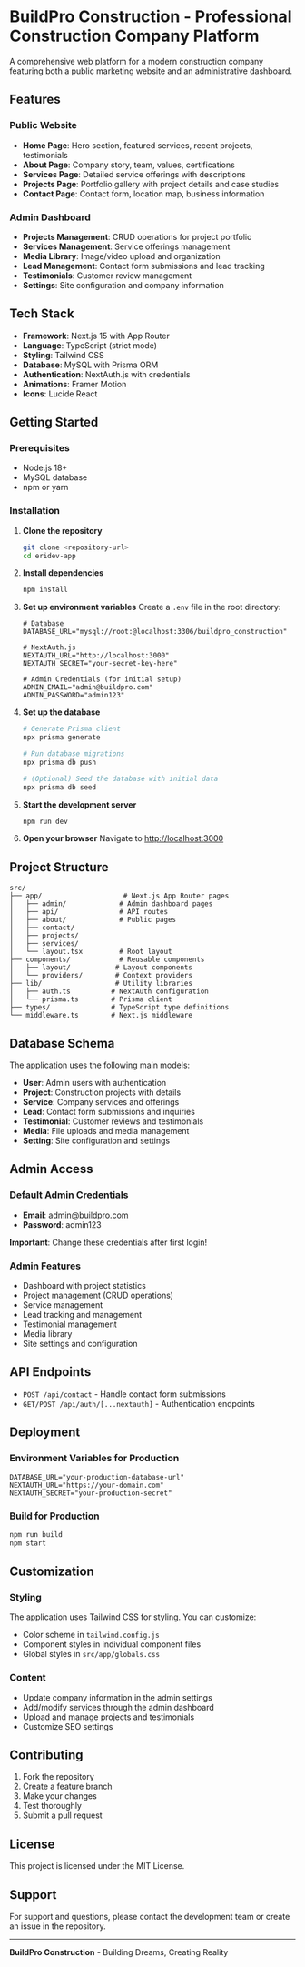 # BuildPro Construction - Professional Construction Company Platform

A comprehensive web platform for a modern construction company featuring both a public marketing website and an administrative dashboard.

## Features

### Public Website
- **Home Page**: Hero section, featured services, recent projects, testimonials
- **About Page**: Company story, team, values, certifications
- **Services Page**: Detailed service offerings with descriptions
- **Projects Page**: Portfolio gallery with project details and case studies
- **Contact Page**: Contact form, location map, business information

### Admin Dashboard
- **Projects Management**: CRUD operations for project portfolio
- **Services Management**: Service offerings management
- **Media Library**: Image/video upload and organization
- **Lead Management**: Contact form submissions and lead tracking
- **Testimonials**: Customer review management
- **Settings**: Site configuration and company information

## Tech Stack

- **Framework**: Next.js 15 with App Router
- **Language**: TypeScript (strict mode)
- **Styling**: Tailwind CSS
- **Database**: MySQL with Prisma ORM
- **Authentication**: NextAuth.js with credentials
- **Animations**: Framer Motion
- **Icons**: Lucide React

## Getting Started

### Prerequisites

- Node.js 18+ 
- MySQL database
- npm or yarn

### Installation

1. **Clone the repository**
   ```bash
   git clone <repository-url>
   cd eridev-app
   ```

2. **Install dependencies**
   ```bash
   npm install
   ```

3. **Set up environment variables**
   Create a `.env` file in the root directory:
   ```env
   # Database
   DATABASE_URL="mysql://root:@localhost:3306/buildpro_construction"

   # NextAuth.js
   NEXTAUTH_URL="http://localhost:3000"
   NEXTAUTH_SECRET="your-secret-key-here"

   # Admin Credentials (for initial setup)
   ADMIN_EMAIL="admin@buildpro.com"
   ADMIN_PASSWORD="admin123"
   ```

4. **Set up the database**
   ```bash
   # Generate Prisma client
   npx prisma generate

   # Run database migrations
   npx prisma db push

   # (Optional) Seed the database with initial data
   npx prisma db seed
   ```

5. **Start the development server**
   ```bash
   npm run dev
   ```

6. **Open your browser**
   Navigate to [http://localhost:3000](http://localhost:3000)

## Project Structure

```
src/
├── app/                    # Next.js App Router pages
│   ├── admin/             # Admin dashboard pages
│   ├── api/               # API routes
│   ├── about/             # Public pages
│   ├── contact/
│   ├── projects/
│   ├── services/
│   └── layout.tsx         # Root layout
├── components/            # Reusable components
│   ├── layout/           # Layout components
│   └── providers/        # Context providers
├── lib/                  # Utility libraries
│   ├── auth.ts          # NextAuth configuration
│   └── prisma.ts        # Prisma client
├── types/               # TypeScript type definitions
└── middleware.ts        # Next.js middleware
```

## Database Schema

The application uses the following main models:

- **User**: Admin users with authentication
- **Project**: Construction projects with details
- **Service**: Company services and offerings
- **Lead**: Contact form submissions and inquiries
- **Testimonial**: Customer reviews and testimonials
- **Media**: File uploads and media management
- **Setting**: Site configuration and settings

## Admin Access

### Default Admin Credentials
- **Email**: admin@buildpro.com
- **Password**: admin123

**Important**: Change these credentials after first login!

### Admin Features
- Dashboard with project statistics
- Project management (CRUD operations)
- Service management
- Lead tracking and management
- Testimonial management
- Media library
- Site settings and configuration

## API Endpoints

- `POST /api/contact` - Handle contact form submissions
- `GET/POST /api/auth/[...nextauth]` - Authentication endpoints

## Deployment

### Environment Variables for Production
```env
DATABASE_URL="your-production-database-url"
NEXTAUTH_URL="https://your-domain.com"
NEXTAUTH_SECRET="your-production-secret"
```

### Build for Production
```bash
npm run build
npm start
```

## Customization

### Styling
The application uses Tailwind CSS for styling. You can customize:
- Color scheme in `tailwind.config.js`
- Component styles in individual component files
- Global styles in `src/app/globals.css`

### Content
- Update company information in the admin settings
- Add/modify services through the admin dashboard
- Upload and manage projects and testimonials
- Customize SEO settings

## Contributing

1. Fork the repository
2. Create a feature branch
3. Make your changes
4. Test thoroughly
5. Submit a pull request

## License

This project is licensed under the MIT License.

## Support

For support and questions, please contact the development team or create an issue in the repository.

---

**BuildPro Construction** - Building Dreams, Creating Reality